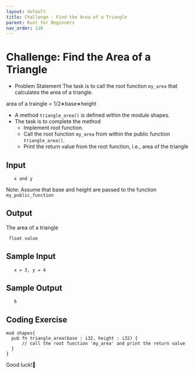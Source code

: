 ```yaml
---
layout: default
title: Challenge - Find the Area of a Triangle
parent: Rust for Beginners
nav_order: 110
---
```


# Challenge: Find the Area of a Triangle

- Problem Statement 
The task is to call the root function `my_area` that calculates the area of a triangle.

area of a traingle = 1/2∗base∗height

- A method `triangle_area()` is defined within the module shapes.
- The task is to complete the method
     - Implement root function.
     - Call the root function `my_area` from within the public function `triangle_area()`.
     -  Print the return value from the root function, i.e., area of the triangle
     
     
## Input 
```
   x and y   
```
 Note: Assume that base and height are passed to the function `my_public_function`
 
## Output 
The area of a triangle
```
 float value
```
## Sample Input 
```
   x = 3, y = 4
```
## Sample Output 
```
   6
```

## Coding Exercise

```
mod shapes{
  pub fn triangle_area(base : i32, height : i32) {
      // call the root function 'my_area' and print the return value
  }
}

```
Good luck!🤞

